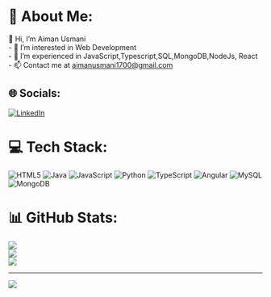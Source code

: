 # 💫 About Me:
👋 Hi, I’m Aiman Usmani<br>- 👀 I’m interested in Web Development<br>- 🌱 I’m experienced in JavaScript,Typescript,SQL,MongoDB,NodeJs, React<br>- 📫 Contact me at aimanusmani1700@gmail.com


## 🌐 Socials:
[![LinkedIn](https://img.shields.io/badge/LinkedIn-%230077B5.svg?logo=linkedin&logoColor=white)](https://linkedin.com/in/https://www.linkedin.com/in/aiman-usmani/) 

# 💻 Tech Stack:
![HTML5](https://img.shields.io/badge/html5-%23E34F26.svg?style=for-the-badge&logo=html5&logoColor=white) ![Java](https://img.shields.io/badge/java-%23ED8B00.svg?style=for-the-badge&logo=openjdk&logoColor=white) ![JavaScript](https://img.shields.io/badge/javascript-%23323330.svg?style=for-the-badge&logo=javascript&logoColor=%23F7DF1E) ![Python](https://img.shields.io/badge/python-3670A0?style=for-the-badge&logo=python&logoColor=ffdd54) ![TypeScript](https://img.shields.io/badge/typescript-%23007ACC.svg?style=for-the-badge&logo=typescript&logoColor=white) ![Angular](https://img.shields.io/badge/angular-%23DD0031.svg?style=for-the-badge&logo=angular&logoColor=white) ![MySQL](https://img.shields.io/badge/mysql-4479A1.svg?style=for-the-badge&logo=mysql&logoColor=white) ![MongoDB](https://img.shields.io/badge/MongoDB-%234ea94b.svg?style=for-the-badge&logo=mongodb&logoColor=white)
# 📊 GitHub Stats:
![](https://github-readme-stats.vercel.app/api?username=aimanusmani17&theme=dark&hide_border=false&include_all_commits=false&count_private=false)<br/>
![](https://github-readme-streak-stats.herokuapp.com/?user=aimanusmani17&theme=dark&hide_border=false)<br/>
![](https://github-readme-stats.vercel.app/api/top-langs/?username=aimanusmani17&theme=dark&hide_border=false&include_all_commits=false&count_private=false&layout=compact)

---
[![](https://visitcount.itsvg.in/api?id=aimanusmani17&icon=0&color=0)](https://visitcount.itsvg.in)

<!-- Proudly created with GPRM ( https://gprm.itsvg.in ) -->
